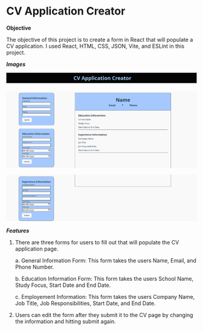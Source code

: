 # CV Application Creator

**Objective**

The objective of this project is to create a form in React that will populate a CV application. I used React, HTML, CSS, JSON, Vite, and ESLint in this project.

***Images***

![](image1.png)

![](image2.png)

![](image3.png)

***Features***

1. There are three forms for users to fill out that will populate the CV application page.

    a. General Information Form: This form takes the users Name, Email, and Phone Number. 

    b. Education Information Form: This form takes the users School Name, Study Focus, Start Date and End Date. 
    
    c. Employement Information: This form takes the users Company Name, Job Title, Job Responsibilities, Start Date, and End Date.

2. Users can edit the form after they submit it to the CV page by changing the information and hitting submit again.

